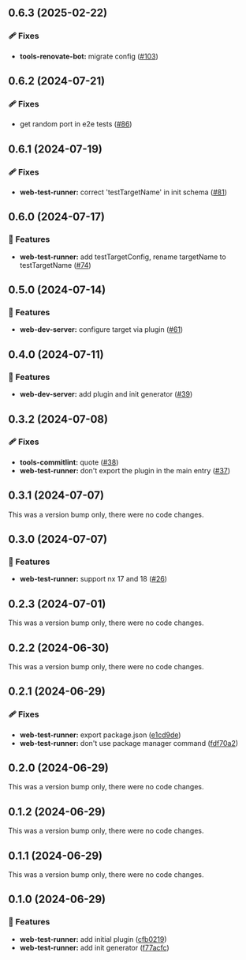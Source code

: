 ## 0.6.3 (2025-02-22)

### 🩹 Fixes

- **tools-renovate-bot:** migrate config ([#103](https://github.com/RobbyRabbitman/nx-plus/pull/103))

## 0.6.2 (2024-07-21)


### 🩹 Fixes

- get random port in e2e tests ([#86](https://github.com/RobbyRabbitman/nx-plus/pull/86))

## 0.6.1 (2024-07-19)


### 🩹 Fixes

- **web-test-runner:** correct 'testTargetName' in init schema ([#81](https://github.com/RobbyRabbitman/nx-plus/pull/81))

## 0.6.0 (2024-07-17)


### 🚀 Features

- **web-test-runner:** add testTargetConfig, rename targetName to testTargetName ([#74](https://github.com/RobbyRabbitman/nx-plus/pull/74))

## 0.5.0 (2024-07-14)


### 🚀 Features

- **web-dev-server:** configure target via plugin ([#61](https://github.com/RobbyRabbitman/nx-plus/pull/61))

## 0.4.0 (2024-07-11)


### 🚀 Features

- **web-dev-server:** add plugin and init generator ([#39](https://github.com/RobbyRabbitman/nx-plus/pull/39))

## 0.3.2 (2024-07-08)


### 🩹 Fixes

- **tools-commitlint:** quote ([#38](https://github.com/RobbyRabbitman/nx-plus/pull/38))
- **web-test-runner:** don't export the plugin in the main entry ([#37](https://github.com/RobbyRabbitman/nx-plus/pull/37))

## 0.3.1 (2024-07-07)

This was a version bump only, there were no code changes.

## 0.3.0 (2024-07-07)


### 🚀 Features

- **web-test-runner:** support nx 17 and 18 ([#26](https://github.com/RobbyRabbitman/nx-plus/pull/26))

## 0.2.3 (2024-07-01)

This was a version bump only, there were no code changes.

## 0.2.2 (2024-06-30)

This was a version bump only, there were no code changes.

## 0.2.1 (2024-06-29)

### 🩹 Fixes

- **web-test-runner:** export package.json ([e1cd9de](https://github.com/RobbyRabbitman/nx-plus/commit/e1cd9de))
- **web-test-runner:** don't use package manager command ([fdf70a2](https://github.com/RobbyRabbitman/nx-plus/commit/fdf70a2))

## 0.2.0 (2024-06-29)

This was a version bump only, there were no code changes.

## 0.1.2 (2024-06-29)

This was a version bump only, there were no code changes.

## 0.1.1 (2024-06-29)

This was a version bump only, there were no code changes.

## 0.1.0 (2024-06-29)

### 🚀 Features

- **web-test-runner:** add initial plugin ([cfb0219](https://github.com/RobbyRabbitman/nx-plus/commit/cfb0219))
- **web-test-runner:** add init generator ([f77acfc](https://github.com/RobbyRabbitman/nx-plus/commit/f77acfc))
